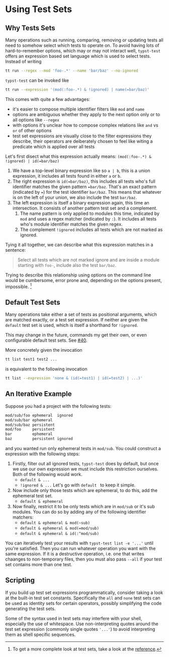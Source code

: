 # Using Test Sets

## Why Tests Sets
Many operations such as running, comparing, removing or updating tests all need to somehow select which tests to operate on.
To avoid having lots of hard-to-remember options, which may or may not interact well, `typst-test` offers an expression based set language which is used to select tests.
Instead of writing

```bash
tt run --regex --mod 'foo-.*' --name 'bar/baz' --no-ignored
```

`typst-test` can be invoked like

```bash
tt run --expression '(mod(:foo-.*) & !ignored) | name(=bar/baz)'
```

This comes with quite a few advantages:
- it's easier to compose multiple identifier filters like `mod` and `name`
- options are ambiguous whether they apply to the next option only or to all options like `--regex`
- with options it's unclear how to compose complex relations like `and` vs `or` of other options
- test set expressions are visually close to the filter expressions they describe, their operators are deiberately chosen to feel like witing a predicate which is applied over all tests

Let's first disect what this expression actually means:
`(mod(:foo-.*) & !ignored) | id(=bar/baz)`

1. We have a top-level binary expression like so `a | b`, this is a union expression, it includes all tests found in either `a` or `b`.
1. The right expression is `id(=bar/baz)`, this includes all tests who's full identifier matches the given pattern `=bar/baz`.
   That's an exact pattern (indicated by `=`) for the test identifier `bar/baz`.
   This means that whatever is on the left of your union, we also include the test `bar/baz`.
1. The left expression is itself a binary expression again, this time an intersection.
   It consists of another pattern test set and a complement.
   1. The name pattern is only applied to modules this time, indicated by `mod` and uses a regex matcher (indicated by `:`).
      It includes all tests who's module identifier matches the given regex.
   1. The complement `!ignored` includes all tests which are not marked as ignored.

Tying it all together, we can describe what this expression matches in a sentence:

> Select all tests which are not marked ignore and are inside a module starting with `foo-`, include also the test `bar/baz`.

Trying to describe this relationship using options on the command line would be cumbersome, error prone and, depending on the options present, impossible. [^ref]

## Default Test Sets
Many operations take either a set of tests as positional arguments, which are matched exactly, or a test set expression.
If neither are given the `default` test set is used, which is itself a shorthand for `!ignored`.

<div class="warning">

This may change in the future, commands my get their own, or even configurable default test sets.
See [#40](https://github.com/tingerrr/typst-test/issues/40).

</div>

More concretely given the invocation

```bash
tt list test1 test2 ...
```

is equivalent to the following invocation

```bash
tt list --expression 'none & (id(=test1) | id(=test2) | ...)'
```

## An Iterative Example
Suppose you had a project with the following tests:
```txt
mod/sub/foo ephemeral  ignored
mod/sub/bar ephemeral
mod/sub/baz persistent
mod/foo     persistent
bar         ephemeral
baz         persistent ignored
```

and you wanted run only ephemeral tests in `mod/sub`.
You could construct a expression with the following steps:

1. Firstly, filter out all ignored tests, `typst-test` does by default, but once we use our own expression we must include this restriction ourselves.
   Both of the following would work.
   - `default & ...`
   - `!ignored & ...`
   Let's go with `default ` to keep it simple.
1. Now include only those tests which are ephemeral, to do this, add the ephemeral test set.
   - `default & ephemeral`
1. Now finally, restrict it to be only tests which are in `mod/sub` or it's sub modules.
   You can do so by adding any of the following identifier matchers:
   - `default & ephemeral & mod(~sub)`
   - `default & ephemeral & mod(=mod/sub)`
   - `default & ephemeral & id(:^mod/sub)`

You can iteratively test your results with `typst-test list -e '...'` until you're satisfied.
Then you can run whatever operation you want with the same expression. If it is a destructive operation, i.e. one that writes chaanges to non-temporary files, then you must also pass `--all` if your test set contains more than one test.

## Scripting
If you build up test set expressions programmatically, consider taking a look at the built-in test set constants.
Specifically the `all` and `none` test sets can be used as identity sets for certain operators, possibly simplifying the code generating the test sets.

Some of the syntax used in test sets may interfere with your shell, especially the use of whitespace.
Use non-interpreting quotes around the test set expression (commonly single quotes `'...'`) to avoid interpreting them as shell specific sequences.

[^ref]: To get a more complete look at test sets, take a look at the [reference](../reference/test-sets.md).
